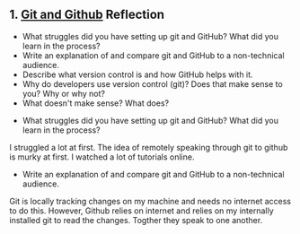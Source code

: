 ## 1. [Git and Github](1_get_started/readme.md) Reflection

* What struggles did you have setting up git and GitHub? What did you learn in the process?
* Write an explanation of and compare git and GitHub to a non-technical audience. 
* Describe what version control is and how GitHub helps with it.
* Why do developers use version control (git)? Does that make sense to you? Why or why not?
* What doesn't make sense? What does?

<!-- Add your reflection here. Remove the comment markers -->

* What struggles did you have setting up git and GitHub? What did you learn in the process?

I struggled a lot at first. The idea of remotely speaking through git to github is murky at first. I watched a lot of tutorials online.

* Write an explanation of and compare git and GitHub to a non-technical audience. 

Git is locally tracking changes on my machine and needs no internet access to do this. However, Github relies on internet and relies on my internally installed git to read the changes. Togther they speak to one another.
